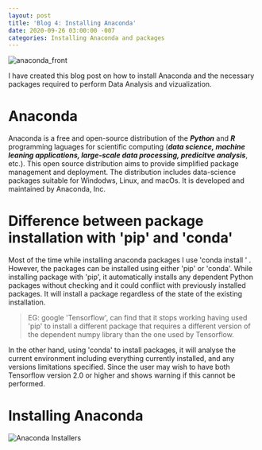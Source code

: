 ```yaml
---
layout: post
title: 'Blog 4: Installing Anaconda' 
date: 2020-09-26 03:00:00 -007
categories: Installing Anaconda and packages 
---
```


![anaconda_front](/assets/images/blog_4/anaconda_front.png)

I have created this blog post on how to install Anaconda and the necessary packages required to perform Data Analysis and vizualization.

# Anaconda

Anaconda is a free and open-source distribution of the ***Python*** and ***R*** programming laguages for scientific computing (***data science, machine leaning
applications, large-scale data processing, predicitve analysis***, etc.). This open source distribution aims to provide simplified package management and deployment. 
The distribution includes data-science packages suitable for Windodws, Linux, and macOs. It is developed and maintained by Anaconda, Inc.

# Difference between package installation with 'pip' and 'conda'
 
 Most of the time while installing anaconda packages I use 'conda install <package>' . However, the packages can be installed using either 'pip' or 'conda'. While installing package with 'pip', it automatically installs any dependent Python packages without checking and it could conflict with previously installed packages. It will install a package regardless of the state of the existing installation. 

> EG: google 'Tensorflow', can find that it stops working having used 'pip' to install a different package that requires a different version of the dependent numpy library than the one used by Tensorflow.

In the other hand, using 'conda' to install packages, it will analyse the current environment including everything currently installed, and any versions limitations specified. Since the user may wish to have both Tensorflow version 2.0 or higher and shows warning if this cannot be performed.

# Installing Anaconda

![Anaconda Installers](/assets/images/blog_4/anaconda_installers.png)
